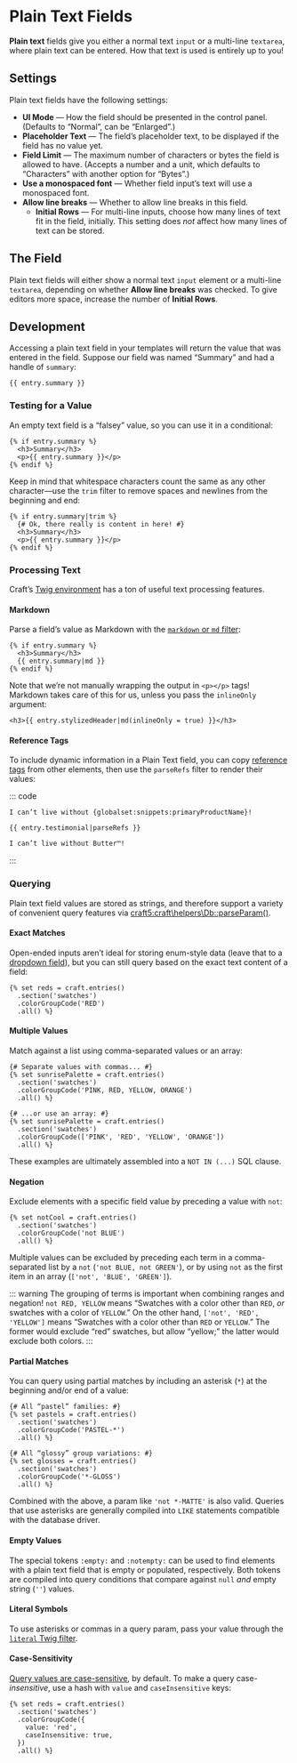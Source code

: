# Plain Text Fields

**Plain text** fields give you either a normal text `input` or a multi-line `textarea`, where plain text can be entered. How that text is used is entirely up to you!

<!-- more -->

## Settings

Plain text fields have the following settings:

- **UI Mode** — How the field should be presented in the control panel. (Defaults to “Normal”, can be “Enlarged”.)
- **Placeholder Text** — The field’s placeholder text, to be displayed if the field has no value yet.
- **Field Limit** — The maximum number of characters or bytes the field is allowed to have. (Accepts a number and a unit, which defaults to “Characters” with another option for “Bytes”.)
- **Use a monospaced font** — Whether field input’s text will use a monospaced font.
- **Allow line breaks** — Whether to allow line breaks in this field.
  - **Initial Rows** — For multi-line inputs, choose how many lines of text fit in the field, initially. This setting does _not_ affect how many lines of text can be stored.

## The Field

Plain text fields will either show a normal text `input` element or a multi-line `textarea`, depending on whether **Allow line breaks** was checked. To give editors more space, increase the number of **Initial Rows**.

## Development

Accessing a plain text field in your templates will return the value that was entered in the field. Suppose our field was named “Summary” and had a handle of `summary`:

```twig
{{ entry.summary }}
```

### Testing for a Value

An empty text field is a “falsey” value, so you can use it in a conditional:

```twig
{% if entry.summary %}
  <h3>Summary</h3>
  <p>{{ entry.summary }}</p>
{% endif %}
```

Keep in mind that whitespace characters count the same as any other character—use the `trim` filter to remove spaces and newlines from the beginning and end:

```twig{1}
{% if entry.summary|trim %}
  {# Ok, there really is content in here! #}
  <h3>Summary</h3>
  <p>{{ entry.summary }}</p>
{% endif %}
```

### Processing Text

Craft’s [Twig environment](../../development/twig.md) has a ton of useful text processing features.

#### Markdown

Parse a field’s value as Markdown with the [`markdown` or `md` filter](../twig/filters.md#markdown-or-md):

```twig{3}
{% if entry.summary %}
  <h3>Summary</h3>
  {{ entry.summary|md }}
{% endif %}
```

Note that we’re not manually wrapping the output in `<p></p>` tags! Markdown takes care of this for us, unless you pass the `inlineOnly` argument:

```twig
<h3>{{ entry.stylizedHeader|md(inlineOnly = true) }}</h3>
```

#### Reference Tags

To include dynamic information in a Plain Text field, you can copy [reference tags](../../system/reference-tags.md) from other elements, then use the `parseRefs` filter to render their values:

::: code
``` Field Value
I can’t live without {globalset:snippets:primaryProductName}!
```
```twig Template
{{ entry.testimonial|parseRefs }}
```
```html Output
I can’t live without Butter™!
```
:::

### Querying

Plain text field values are stored as strings, and therefore support a variety of convenient query features via <craft5:craft\helpers\Db::parseParam()>.

#### Exact Matches

Open-ended inputs aren’t ideal for storing enum-style data (leave that to a [dropdown field](dropdown.md)), but you can still query based on the exact text content of a field:

```twig{3}
{% set reds = craft.entries()
  .section('swatches')
  .colorGroupCode('RED')
  .all() %}
```

#### Multiple Values

Match against a list using comma-separated values or an array:

```twig
{# Separate values with commas... #}
{% set sunrisePalette = craft.entries()
  .section('swatches')
  .colorGroupCode('PINK, RED, YELLOW, ORANGE')
  .all() %}

{# ...or use an array: #}
{% set sunrisePalette = craft.entries()
  .section('swatches')
  .colorGroupCode(['PINK', 'RED', 'YELLOW', 'ORANGE'])
  .all() %}
```

These examples are ultimately assembled into a `NOT IN (...)` SQL clause.

#### Negation

Exclude elements with a specific field value by preceding a value with `not`:

```twig
{% set notCool = craft.entries()
  .section('swatches')
  .colorGroupCode('not BLUE')
  .all() %}
```
<!-- textlint-disable apostrophe -->

Multiple values can be excluded by preceding each term in a comma-separated list by a `not` (`'not BLUE, not GREEN'`), or by using `not` as the first item in an array (`['not', 'BLUE', 'GREEN']`).

<!-- textlint-enable apostrophe -->

::: warning
The grouping of terms is important when combining ranges and negation! `not RED, YELLOW` means “Swatches with a color other than `RED`, _or_ swatches with a color of `YELLOW`.” On the other hand, `['not', 'RED', 'YELLOW']` means “Swatches with a color other than `RED` or `YELLOW`.” The former would exclude “red” swatches, but allow “yellow;” the latter would exclude both colors.
:::

#### Partial Matches

You can query using partial matches by including an asterisk (`*`) at the beginning and/or end of a value:

```twig
{# All “pastel” families: #}
{% set pastels = craft.entries()
  .section('swatches')
  .colorGroupCode('PASTEL-*')
  .all() %}

{# All “glossy” group variations: #}
{% set glosses = craft.entries()
  .section('swatches')
  .colorGroupCode('*-GLOSS')
  .all() %}
```

Combined with the above, a param like `'not *-MATTE'` is also valid. Queries that use asterisks are generally compiled into `LIKE` statements compatible with the database driver.

#### Empty Values

The special tokens `:empty:` and `:notempty:` can be used to find elements with a plain text field that is empty or populated, respectively. Both tokens are compiled into query conditions that compare against `null` _and_ empty string (`''`) values.

#### Literal Symbols

To use asterisks or commas in a query param, pass your value through the [`literal` Twig filter](../twig/filters.md#literal).

#### Case-Sensitivity

[Query values are case-sensitive](../../development/element-queries.md#case-sensitivity), by default. To make a query case-_insensitive_, use a hash with `value` and `caseInsensitive` keys:

```twig{3-6}
{% set reds = craft.entries()
  .section('swatches')
  .colorGroupCode({
    value: 'red',
    caseInsensitive: true,
  })
  .all() %}
```
